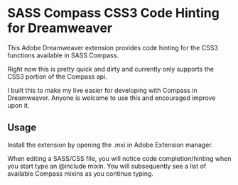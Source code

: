 SASS Compass CSS3 Code Hinting for Dreamweaver
==============================================

This Adobe Dreamweaver extension provides code hinting for the CSS3 functions available in SASS Compass.

Right now this is pretty quick and dirty and currently only supports the CSS3 portion of the Compass api.

I built this to make my live easier for developing with Compass in Dreamweaver. Anyone is welcome to use this and encouraged improve upon it.

Usage
-----

Install the extension by opening the .mxi in Adobe Extension manager.

When editing a SASS/CSS file, you will notice code completion/hinting when you start type an @include mixin. You will subsequently see a list of available Compass mixins as you continue typing.